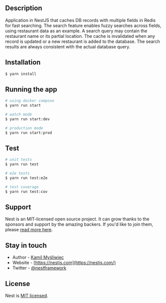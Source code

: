 ## Description
Application in NestJS that caches DB records with multiple fields in Redis for fast searching. The search feature enables fuzzy searches across fields, using restaurant data as an example. A search query may contain the restaurant name or its partial location. The cache is invalidated when any record is updated or a new restaurant is added to the database. The search results are always consistent with the actual database query.

## Installation

```bash
$ yarn install
```

## Running the app

```bash
# using docker compose
$ yarn run start

# watch mode
$ yarn run start:dev

# production mode
$ yarn run start:prod
```

## Test

```bash
# unit tests
$ yarn run test

# e2e tests
$ yarn run test:e2e

# test coverage
$ yarn run test:cov
```

## Support

Nest is an MIT-licensed open source project. It can grow thanks to the sponsors and support by the amazing backers. If you'd like to join them, please [read more here](https://docs.nestjs.com/support).

## Stay in touch

- Author - [Kamil Myśliwiec](https://kamilmysliwiec.com)
- Website - [https://nestjs.com](https://nestjs.com/)
- Twitter - [@nestframework](https://twitter.com/nestframework)

## License

Nest is [MIT licensed](LICENSE).
